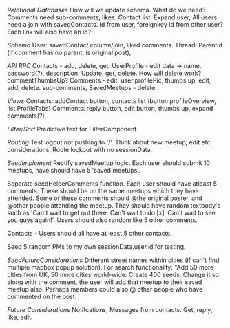 _Relational Databases_
How will we update schema. What do we need? Comments need sub-comments, likes. Contact list. Expand user,
All users need a join with savedContacts. Id from user, foreignkey Id from other user? Each link will also have an id?

_Schema_
User: savedContact column/join, liked comments.
Thread: ParentId (if comment has no parent, is original post),

_API RPC_
Contacts - add, delete, get.
UserProfile - edit data -> name, password(?), description. Update, get, delete. How will delete work? commentThumbsUp?
Comments - edit, user.profilePic, thumbs up, edit, add, delete.
sub-comments,
SavedMeetups - delete.

_Views_
Contacts: addContact button, contacts list (button profileOverview, list ProfileTabs)
Comments: reply button, edit button, thumbs up, expand comments(?).

_Filter/Sort_
Predictive text for FilterComponent

_Routing_
Test logout not pushing to '/'. Think about new meetup, edit etc. considerations. Route lockout with no sessionData.

_SeedImplement_
Rectify savedMeetup logic. Each user should submit 10 meetups, have should have 5 'saved meetups'.

Separate seedHelperComments function. Each user should have atleast 5 comments. These should be on the same meetups which they have attended.
Some of these comments should @the original poster, and @other people attending the meetup.
They should have random textbody's such as 'Can't wait to get out there. Can't wait to do [x]. Can't wait to see you guys again!'.
Users should also random like 5 other comments.

Contacts - Users should all have at least 5 other contacts.

Seed 5 random PMs to my own sessionData.user.id for testing.

_SeedFutureConsiderations_
Different street names within cities (if can't find multiple mapbox popup solution).
For search functionality: "Add 50 more cities from UK, 50 more cities world-wide. Create 400 seeds.
Change it so along with the comment, the user will add that meetup to their saved meetup also.
Perhaps members could also @ other people who have commented on the post.

_Future Considerations_
Notifcations,
Messages from contacts. Get, reply, like, edit.
